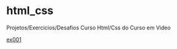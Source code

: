 # html_css
 Projetos/Exercicios/Desafios Curso Html/Css do Curso em Video

<a href="exercicios/ex001/index.html" target="_blank">ex001</a>
